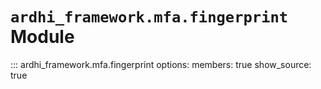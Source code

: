 # `ardhi_framework.mfa.fingerprint` Module

::: ardhi_framework.mfa.fingerprint
    options:
      members: true
      show_source: true
